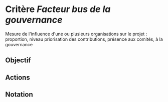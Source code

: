 # Critère *Facteur bus de la gouvernance*
Mesure de l'influence d'une ou plusieurs organisations sur le projet : proportion, niveau priorisation des contributions, présence aux comités, à la gouvernance

## Objectif


## Actions


## Notation